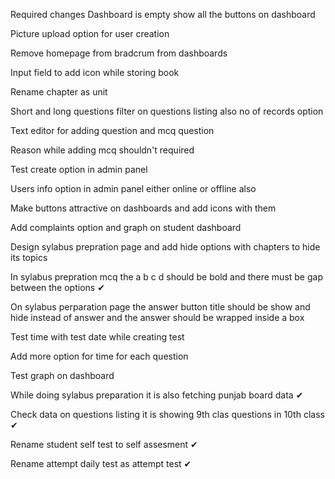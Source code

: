 Required changes
Dashboard is empty show all the buttons on dashboard

Picture upload option for user creation

Remove homepage from bradcrum from dashboards

Input field to add icon while storing book

Rename chapter as unit

Short and long questions filter on questions listing also no of records option

Text editor for adding question and mcq question

Reason while adding mcq shouldn't required

Test create option in admin panel

Users info option in admin panel either online or offline also

Make buttons attractive on dashboards and add icons with them

Add complaints option and graph on student dashboard

Design sylabus prepration page and add hide options with chapters to hide its topics

In sylabus prepration mcq the a b c d should be bold and there must be gap between the options ✔

On sylabus perparation page the answer button title should be show and hide instead of answer and the answer should be wrapped inside a box

Test time with test date while creating test

Add more option for time for each question

Test graph on dashboard

While doing sylabus preparation it is also fetching punjab board data ✔

Check data on questions listing it is showing 9th clas questions in 10th class ✔

Rename student self test to self assesment ✔

Rename attempt daily test as attempt test ✔
